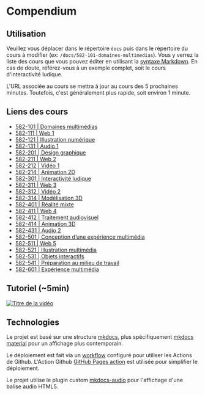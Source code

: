 # Compendium

## Utilisation

Veuillez vous déplacer dans le répertoire `docs` puis dans le répertoire du cours à modifier (ex: `/docs/582-101-domaines-multimedias`). Vous y verrez la liste des cours que vous pouvez éditer en utilisant la [syntaxe Markdown](https://tim-montmorency.com/compendium/aide-memoire). En cas de doute, référez-vous à un exemple complet, soit le cours d'interactivité ludique.

L'URL associée au cours se mettra à jour au cours des 5 prochaines minutes. Toutefois, c'est généralement plus rapide, soit environ 1 minute.

## Liens des cours

* [582-101 | Domaines multimédias](https://tim-montmorency.com/compendium/582-101–domaines-multimedias)
* [582-111 | Web 1](https://tim-montmorency.com/compendium/582-111–web1)
* [582-121 | Illustration numérique](https://tim-montmorency.com/compendium/582-121–illustration-numerique)
* [582-131 | Audio 1](https://tim-montmorency.com/compendium/582-131–audio1)
* [582-201 | Design graphique](https://tim-montmorency.com/compendium/582-201–design-graphique)
* [582-211 | Web 2](https://tim-montmorency.com/compendium/582-211-web2)
* [582-212 | Vidéo 1](https://tim-montmorency.com/compendium/582-212-video1)
* [582-214 | Animation 2D](https://tim-montmorency.com/compendium/582-214–animation2d)
* [582-301 | Interactivité ludique](https://tim-montmorency.com/compendium/582-301–interactivite-ludique)
* [582-311 | Web 3](https://tim-montmorency.com/compendium/582-311–web3)
* [582-312 | Vidéo 2](https://tim-montmorency.com/compendium/582-312–video2)
* [582-314 | Modélisation 3D](https://tim-montmorency.com/compendium/582-314–modelisation3d)
* [582-401 | Réalité mixte](https://tim-montmorency.com/compendium/582-401-realite-mixte)
* [582-411 | Web 4](https://tim-montmorency.com/compendium/582-411-web4)
* [582-412 | Traitement audiovisuel](https://tim-montmorency.com/compendium/582-412–traitement-audiovisuel)
* [582-414 | Animation 3D](https://tim-montmorency.com/compendium/582-414–animation3d)
* [582-431 | Audio 2](https://tim-montmorency.com/compendium/582-431–audio2)
* [582-501 | Conception d’une expérience multimédia](https://tim-montmorency.com/compendium/582-501–conception-experience-multimedia)
* [582-511 | Web 5](https://tim-montmorency.com/compendium/582-511–web5)
* [582-521 | Illustration multimédia](https://tim-montmorency.com/compendium/582-521–installation-multimedia)
* [582-531 | Objets interactifs](https://tim-montmorency.com/compendium/582-531–objets-interactifs)
* [582-541 | Préparation au milieu de travail](https://tim-montmorency.com/compendium/582-541–preparation-milieu-travail)
* [582-601 | Expérience multimédia](https://tim-montmorency.com/compendium/582-601–experience-multimedia)

## Tutoriel (~5min)

[![Titre de la vidéo](http://img.youtube.com/vi/_UaFiCyzAQY/0.jpg)](http://www.youtube.com/watch?v=_UaFiCyzAQY)

## Technologies

Le projet est basé sur une structure [mkdocs](https://www.mkdocs.org/), plus spécifiquement [mkdocs material](https://squidfunk.github.io/mkdocs-material/reference/) pour un affichage plus contemporain.

Le déploiement est fait via un [workflow](https://github.com/tim-montmorency/compendium/blob/main/.github/workflows/main.yml) configuré pour utiliser les Actions de Github. L'Action Github [GitHub Pages action](https://github.com/marketplace/actions/github-pages-action) est utilisée pour simplifier le déploiement.

Le projet utilise le plugin custom [mkdocs-audio](https://github.com/jfcmontmorency/mkdocs-audio) pour l'affichage d'une balise audio HTML5.
